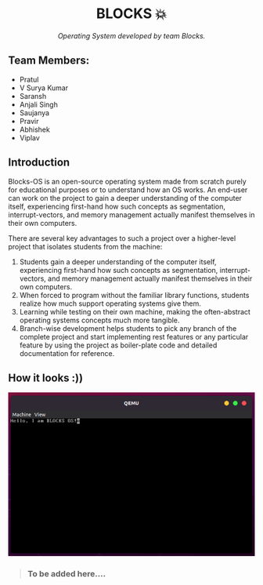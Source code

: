 <div align="center">
  <h1>BLOCKS 💥 </h1>
  <i>Operating System developed by team Blocks.</i>
</div>


## Team Members:

- Pratul
- V Surya Kumar
- Saransh
- Anjali Singh
- Saujanya
- Pravir
- Abhishek
- Viplav

## Introduction

Blocks-OS is an open-source operating system made from scratch purely for educational purposes or to understand how an OS works. An end-user can work on the project to gain a deeper understanding of the computer itself, experiencing first-hand how such concepts as segmentation, interrupt-vectors, and memory management actually manifest themselves in their own computers.

There are several key advantages to such a project over a higher-level project that isolates students from the machine:
1. Students gain a deeper understanding of the computer itself, experiencing first-hand how such concepts as segmentation, interrupt-vectors, and memory management actually manifest themselves in their own computers.
2. When forced to program without the familiar library functions, students realize how much support operating systems give them. 
3. Learning while testing on their own machine, making the often-abstract operating systems concepts much more tangible.
4. Branch-wise development helps students to pick any branch of the complete project and start implementing rest features or any particular feature by using the project as boiler-plate code and detailed documentation for reference. 


## How it looks :))

<img src="./docs/img/welcome.png">

> ### To be added here....

